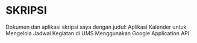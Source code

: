 SKRIPSI
=======

Dokumen dan aplikasi skripsi saya dengan judul: Aplikasi Kalender untuk Mengelola Jadwal Kegiatan di UMS Menggunakan Google Application API.

